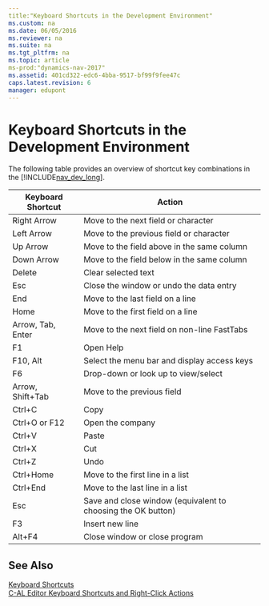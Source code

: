 ```yaml
---
title:"Keyboard Shortcuts in the Development Environment"
ms.custom: na
ms.date: 06/05/2016
ms.reviewer: na
ms.suite: na
ms.tgt_pltfrm: na
ms.topic: article
ms-prod:"dynamics-nav-2017"
ms.assetid: 401cd322-edc6-4bba-9517-bf99f9fee47c
caps.latest.revision: 6
manager: edupont
---
```

# Keyboard Shortcuts in the Development Environment
The following table provides an overview of shortcut key combinations in the [!INCLUDE[nav_dev_long](includes/nav_dev_long_md.md)].  
  
|**Keyboard Shortcut**|**Action**|  
|---------------------------|----------------|  
|Right Arrow|Move to the next field or character|  
|Left Arrow|Move to the previous field or character|  
|Up Arrow|Move to the field above in the same column|  
|Down Arrow|Move to the field below in the same column|  
|Delete|Clear selected text|  
|Esc|Close the window or undo the data entry|  
|End|Move to the last field on a line|  
|Home|Move to the first field on a line|  
|Arrow, Tab, Enter|Move to the next field on non\-line FastTabs|  
|F1|Open Help|  
|F10, Alt|Select the menu bar and display access keys|  
|F6|Drop\-down or look up to view\/select|  
|Arrow, Shift\+Tab|Move to the previous field|  
|Ctrl\+C|Copy|  
|Ctrl\+O or F12|Open the company|  
|Ctrl\+V|Paste|  
|Ctrl\+X|Cut|  
|Ctrl\+Z|Undo|  
|Ctrl\+Home|Move to the first line in a list|  
|Ctrl\+End|Move to the last line in a list|  
|Esc|Save and close window \(equivalent to choosing the OK button\)|  
|F3|Insert new line|  
|Alt\+F4|Close window or close program|  
  
## See Also  
 [Keyboard Shortcuts](../Topic/Keyboard%20Shortcuts.md)   
 [C\-AL Editor Keyboard Shortcuts and Right\-Click Actions](C-AL-Editor-Keyboard-Shortcuts-and-Right-Click-Actions.md)